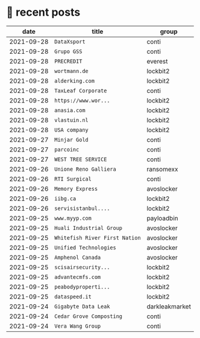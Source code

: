 # 📰 recent posts

| date | title | group |
|---|---|---|
| 2021-09-28 | `DataXsport` | conti |
| 2021-09-28 | `Grupo GSS` | conti |
| 2021-09-28 | `PRECREDIT` | everest |
| 2021-09-28 | `wortmann.de ` | lockbit2 |
| 2021-09-28 | `alderking.com ` | lockbit2 |
| 2021-09-28 | `TaxLeaf Corporate` | conti |
| 2021-09-28 | `https://www.wor... ` | lockbit2 |
| 2021-09-28 | `anasia.com ` | lockbit2 |
| 2021-09-28 | `vlastuin.nl ` | lockbit2 |
| 2021-09-28 | `USA company ` | lockbit2 |
| 2021-09-27 | `Minjar Gold` | conti |
| 2021-09-27 | `parcoinc` | conti |
| 2021-09-27 | `WEST TREE SERVICE` | conti |
| 2021-09-26 | `Unione Reno Galliera` | ransomexx |
| 2021-09-26 | `RTI Surgical` | conti |
| 2021-09-26 | `Memory Express` | avoslocker |
| 2021-09-26 | `iibg.ca ` | lockbit2 |
| 2021-09-26 | `servisistanbul....` | lockbit2 |
| 2021-09-25 | `www.myyp.com` | payloadbin |
| 2021-09-25 | `Huali Industrial Group` | avoslocker |
| 2021-09-25 | `Whitefish River First Nation` | avoslocker |
| 2021-09-25 | `Unified Technologies` | avoslocker |
| 2021-09-25 | `Amphenol Canada` | avoslocker |
| 2021-09-25 | `scisairsecurity... ` | lockbit2 |
| 2021-09-25 | `advantecmfs.com ` | lockbit2 |
| 2021-09-25 | `peabodyproperti... ` | lockbit2 |
| 2021-09-25 | `dataspeed.it ` | lockbit2 |
| 2021-09-24 | `Gigabyte Data Leak` | darkleakmarket |
| 2021-09-24 | `Cedar Grove Composting` | conti |
| 2021-09-24 | `Vera Wang Group` | conti |
